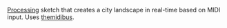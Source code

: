 [Processing](http://processing.org/) sketch that creates a city landscape in real-time based on MIDI input. Uses [themidibus](http://smallbutdigital.com/themidibus.php).